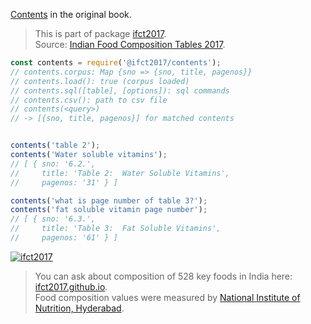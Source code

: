 [Contents] in the original book.
> This is part of package [ifct2017].<br>
> Source: [Indian Food Composition Tables 2017].

```javascript
const contents = require('@ifct2017/contents');
// contents.corpus: Map {sno => {sno, title, pagenos}}
// contents.load(): true (corpus loaded)
// contents.sql([table], [options]): sql commands
// contents.csv(): path to csv file
// contents(<query>)
// -> [{sno, title, pagenos}] for matched contents


contents('table 2');
contents('Water soluble vitamins');
// [ { sno: '6.2.',
//     title: 'Table 2:  Water Soluble Vitamins',
//     pagenos: '31' } ]

contents('what is page number of table 3?');
contents('fat soluble vitamin page number');
// [ { sno: '6.3.',
//     title: 'Table 3:  Fat Soluble Vitamins',
//     pagenos: '61' } ]
```


[![ifct2017](http://ifct2017.com/ifct_2017.jpg)](https://www.npmjs.com/package/ifct2017)
> You can ask about composition of 528 key foods in India here: [ifct2017.github.io].<br>
> Food composition values were measured by [National Institute of Nutrition, Hyderabad].

[ifct2017]: https://www.npmjs.com/package/ifct2017
[Indian Food Composition Tables 2017]: http://ifct2017.com/
[Contents]: https://github.com/ifct2017/contents/blob/master/index.csv
[ifct2017.github.io]: https://ifct2017.github.io
[National Institute of Nutrition, Hyderabad]: https://www.nin.res.in/
